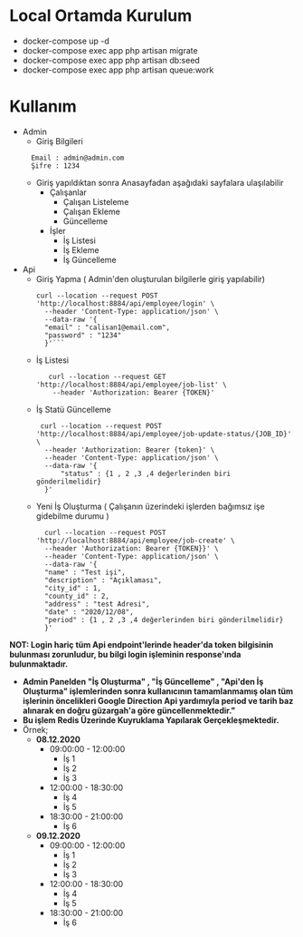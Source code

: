 # Local Ortamda Kurulum
* docker-compose up -d
* docker-compose exec app php artisan migrate
* docker-compose exec app php artisan db:seed
* docker-compose exec app php artisan queue:work


# Kullanım
* Admin
    * Giriş Bilgileri
    ````
      Email : admin@admin.com 
      Şifre : 1234   
    ````
    * Giriş yapıldıktan sonra Anasayfadan aşağıdaki sayfalara ulaşılabilir
        * Çalışanlar
            * Çalışan Listeleme
            * Çalışan Ekleme
            * Güncelleme
        * İşler
            * İş Listesi
            * İş Ekleme
            * İş Güncelleme
* Api
    * Giriş Yapma ( Admin'den oluşturulan bilgilerle giriş yapılabilir)
      ```
      curl --location --request POST 'http://localhost:8884/api/employee/login' \
        --header 'Content-Type: application/json' \
        --data-raw '{
        "email" : "calisan1@email.com",
        "password" : "1234"
        }'```   
    * İş Listesi
        ```
           curl --location --request GET 'http://localhost:8884/api/employee/job-list' \
            --header 'Authorization: Bearer {TOKEN}'
        ```
    * İş Statü Güncelleme
      ```
       curl --location --request POST 'http://localhost:8884/api/employee/job-update-status/{JOB_ID}' \
        --header 'Authorization: Bearer {token}' \
        --header 'Content-Type: application/json' \
        --data-raw '{
            "status" : {1 , 2 ,3 ,4 değerlerinden biri gönderilmelidir}
        }'
      ```
    * Yeni İş Oluşturma ( Çalışanın üzerindeki işlerden bağımsız işe gidebilme durumu )
      ```
        curl --location --request POST 'http://localhost:8884/api/employee/job-create' \
        --header 'Authorization: Bearer {TOKEN}}' \
        --header 'Content-Type: application/json' \
        --data-raw '{
        "name" : "Test işi",
        "description" : "Açıklaması",
        "city_id" : 1,
        "county_id" : 2,
        "address" : "test Adresi",
        "date" : "2020/12/08",
        "period" : {1 , 2 ,3 ,4 değerlerinden biri gönderilmelidir}
        }'
      ```
**NOT: Login hariç tüm Api endpoint'lerinde header'da token bilgisinin bulunması zorunludur, bu bilgi login işleminin response'ında bulunmaktadır.**

* **Admin Panelden "İş Oluşturma" , "İş Güncelleme" , "Api'den İş Oluşturma" işlemlerinden sonra kullanıcının tamamlanmamış olan tüm işlerinin öncelikleri Google Direction Api yardımıyla period ve tarih baz alınarak en doğru güzargah'a göre güncellenmektedir."**
* **Bu işlem Redis Üzerinde Kuyruklama Yapılarak Gerçekleşmektedir.**
* Örnek; 
  * **08.12.2020**
    * 09:00:00 - 12:00:00
        * İş 1 
        * İş 2
        * İş 3
    * 12:00:00 - 18:30:00
        * İş 4
        * İş 5
    * 18:30:00 - 21:00:00
        * İş 6
  * **09.12.2020**
    * 09:00:00 - 12:00:00
        * İş 1 
        * İş 2
        * İş 3
    * 12:00:00 - 18:30:00
        * İş 4
        * İş 5
    * 18:30:00 - 21:00:00
        * İş 6
  
